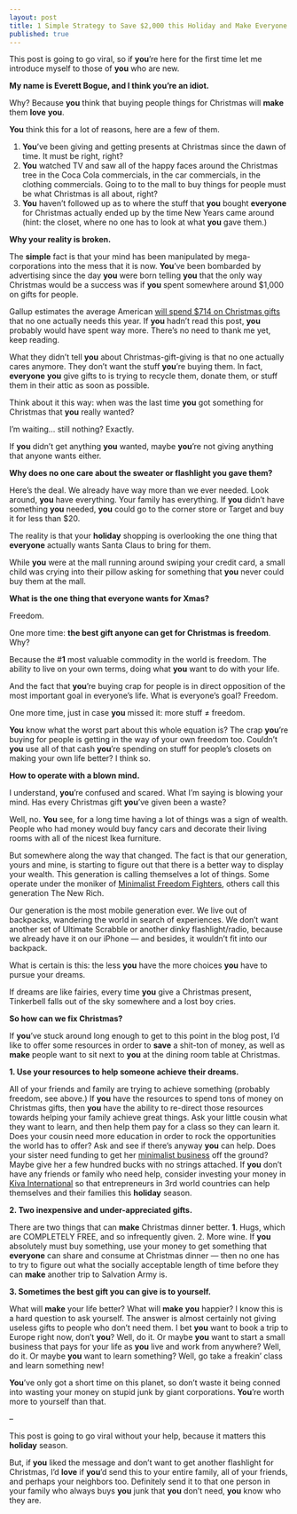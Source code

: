 ```yaml
---
layout: post
title: 1 Simple Strategy to Save $2,000 this Holiday and Make Everyone Love You Forever
published: true
---
```


<p>This post is going to go viral, so if <strong>you</strong>’re here for the first time let me introduce myself to those of <strong>you</strong> who are new.</p>
<p><strong>My name is Everett Bogue, and I think <strong>you</strong>’re an idiot.</strong></p>
<p>Why? Because <strong>you</strong> think that buying people things for Christmas will <strong>make</strong> them <strong>love</strong> <strong>you</strong>.</p>
<p><strong>You</strong> think this for a lot of reasons, here are a few of them.</p>
<ol>
<li><strong>You</strong>’ve been giving and getting presents at Christmas since the dawn of time. It must be right, right?</li>
<li><strong>You</strong> watched TV and saw all of the happy faces around the Christmas tree in  the Coca Cola commercials, in the car commercials, in the clothing  commercials. Going to to the mall to buy things for people must be what  Christmas is all about, right?</li>
<li><strong>You</strong> haven’t followed up as to where the stuff that <strong>you</strong> bought <strong>everyone</strong> for Christmas actually ended up by the time New Years came around (hint: the closet, where no one has to look at what <strong>you</strong> gave them.)</li>
</ol>
<p><strong>Why your reality is broken.</strong></p>
<p>The <strong>simple</strong> fact is that your mind has been manipulated by mega-corporations into the mess that it is now. <strong>You</strong>’ve been bombarded by advertising since the day <strong>you</strong> were born telling <strong>you</strong> that the only way Christmas would be a success was if <strong>you</strong> spent somewhere around $1,000 on gifts for people.</p>
<p>Gallup estimates the average American <a href="http://www.gallup.com/poll/144506/November-Christmas-Spending-Estimate-Outpaces-2009.aspx">will spend $714 on Christmas gifts</a> that no one actually needs this year. If <strong>you</strong> hadn’t read this post, <strong>you</strong> probably would have spent way more. There’s no need to thank me yet, keep reading.</p>
<p>What they didn’t tell <strong>you</strong> about Christmas-gift-giving is that no one actually cares anymore. They don’t want the stuff <strong>you</strong>’re buying them. In fact, <strong>everyone</strong> <strong>you</strong> give gifts to is trying to recycle them, donate them, or stuff them in their attic as soon as possible.</p>
<p>Think about it this way: when was the last time <strong>you</strong> got something for Christmas that <strong>you</strong> really wanted?</p>
<p>I’m waiting… still nothing? Exactly.</p>
<p>If <strong>you</strong> didn’t get anything <strong>you</strong> wanted, maybe <strong>you</strong>’re not giving anything that anyone wants either.</p>
<p><strong>Why does no one care about the sweater or flashlight <strong>you</strong> gave them?</strong></p>
<p>Here’s the deal. We already have way more than we ever needed. Look around, <strong>you</strong> have everything. Your family has everything. If <strong>you</strong> didn’t have something <strong>you</strong> needed, <strong>you</strong> could go to the corner store or Target and buy it for less than $20.</p>
<p>The reality is that your <strong>holiday</strong> shopping is overlooking the one thing that <strong>everyone</strong> actually wants Santa Claus to bring for them.</p>
<p>While <strong>you</strong> were at the mall running around swiping your credit card, a small child was crying into their pillow asking for something that <strong>you</strong> never could buy them at the mall.</p>
<p><strong>What is the one thing that <strong>everyone</strong> wants for Xmas?</strong></p>
<p>Freedom.</p>
<p>One more time: <strong>the best gift anyone can get for Christmas is freedom</strong>. Why?</p>
<p>Because the #<strong>1</strong> most valuable commodity in the world is freedom. The ability to live on your own terms, doing what <strong>you</strong> want to do with your life.</p>
<p>And the fact that <strong>you</strong>’re  buying crap for people is in direct opposition of the most important  goal in everyone’s life. What is everyone’s goal? Freedom.</p>
<p>One more time, just in case <strong>you</strong> missed it: more stuff ≠ freedom.</p>
<p><strong>You</strong> know what the worst part about this whole equation is? The crap <strong>you</strong>’re buying for people is getting in the way of your own freedom too. Couldn’t <strong>you</strong> use all of that cash <strong>you</strong>’re spending on stuff for people’s closets on making your own life better? I think so.</p>
<p><strong>How to operate with a blown mind.</strong></p>
<p>I understand, <strong>you</strong>’re confused and scared. What I’m saying is blowing your mind. Has every Christmas gift <strong>you</strong>’ve given been a waste?</p>
<p>Well, no. <strong>You</strong> see, for a long time having a lot of things was a sign of wealth.  People who had money would buy fancy cars and decorate their living  rooms with all of the nicest Ikea furniture.</p>
<p>But somewhere along the way that changed. The fact is that our  generation, yours and mine, is starting to figure out that there is a  better way to display your wealth. This generation is calling themselves  a lot of things. Some operate under the moniker of <a href="http://www.artofbeingminimalist.com/">Minimalist Freedom Fighters</a>, others call this generation The New Rich.</p>
<p>Our generation is the most mobile generation ever. We live out of  backpacks, wandering the world in search of experiences. We don’t want  another set of Ultimate Scrabble or another dinky flashlight/radio,  because we already have it on our iPhone — and besides, it wouldn’t fit  into our backpack.</p>
<p>What is certain is this: the less <strong>you</strong> have the more choices <strong>you</strong> have to pursue your dreams.</p>
<p>If dreams are like fairies, every time <strong>you</strong> give a Christmas present, Tinkerbell falls out of the sky somewhere and a lost boy cries.</p>
<p><strong>So how can we fix Christmas?</strong></p>
<p>If <strong>you</strong>’ve stuck around long enough to get to this point in the blog post, I’d like to offer some resources in order to <strong>save</strong> a shit-ton of money, as well as <strong>make</strong> people want to sit next to <strong>you</strong> at the dining room table at Christmas.</p>
<p><strong><strong>1</strong>. Use your resources to help someone achieve their dreams.</strong></p>
<p>All of your friends and family are trying to achieve something (probably freedom, see above.) If <strong>you</strong> have the resources to spend tons of money on Christmas gifts, then <strong>you</strong> have the ability to re-direct those resources towards helping your  family achieve great things. Ask your little cousin what they want to  learn, and then help them pay for a class so they can learn it. Does  your cousin need more education in order to rock the opportunities the  world has to offer? Ask and see if there’s anyway <strong>you</strong> can help. Does your sister need funding to get her <a href="http://www.minimalistbusiness.com/">minimalist business</a> off the ground? Maybe give her a few hundred bucks with no strings attached. If <strong>you</strong> don’t have any friends or family who need help, consider investing your money in <a href="http://www.kiva.org/">Kiva International</a> so that entrepreneurs in 3rd world countries can help themselves and their families this <strong>holiday</strong> season.</p>
<p><strong>2. Two inexpensive and under-appreciated gifts.</strong></p>
<p>There are two things that can <strong>make</strong> Christmas dinner better. <strong>1</strong>. Hugs, which are COMPLETELY FREE, and so infrequently given. 2. More wine. If <strong>you</strong> absolutely must buy something, use your money to get something that <strong>everyone</strong> can share and consume at Christmas dinner — then no one has to try to  figure out what the socially acceptable length of time before they can <strong>make</strong> another trip to Salvation Army is.</p>
<p><strong>3. Sometimes the best gift <strong>you</strong> can give is to yourself.</strong></p>
<p>What will <strong>make</strong> your life better? What will <strong>make</strong> <strong>you</strong> happier? I know this is a hard question to ask yourself. The answer is  almost certainly not giving useless gifts to people who don’t need them.  I bet <strong>you</strong> want to book a trip to Europe right now, don’t <strong>you</strong>? Well, do it. Or maybe <strong>you</strong> want to start a small business that pays for your life as <strong>you</strong> live and work from anywhere? Well, do it. Or maybe <strong>you</strong> want to learn something? Well, go take a freakin’ class and learn something new!</p>
<p><strong>You</strong>’ve  only got a short time on this planet, so don’t waste it being conned  into wasting your money on stupid junk by giant corporations. <strong>You</strong>’re worth more to yourself than that.</p>
<p>–</p>
<p>This post is going to go viral without your help, because it matters this <strong>holiday</strong> season.</p>
<p>But, if <strong>you</strong> liked the message and don’t want to get another flashlight for Christmas, I’d <strong>love</strong> if <strong>you</strong>’d  send this to your entire family, all of your friends, and perhaps your  neighbors too. Definitely send it to that one person in your family who  always buys <strong>you</strong> junk that <strong>you</strong> don’t need, <strong>you</strong> know who they are.</p>